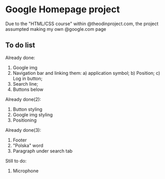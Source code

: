 # Google Homepage project
Due to the "HTML/CSS course" within @theodinproject.com, the project assumpted making my own @google.com page

## To do list

Already done:
1) Google img
2) Navigation bar and linking them:
  a) application symbol;
  b) Position;
  c) Log in button;
3) Search line;
4) Buttons below

Already done(2):
1) Button styling
2) Google img styling
3) Positioning

Already done(3):
1) Footer
2) "Polska" word
3) Paragraph under search tab

Still to do:
1) Microphone
